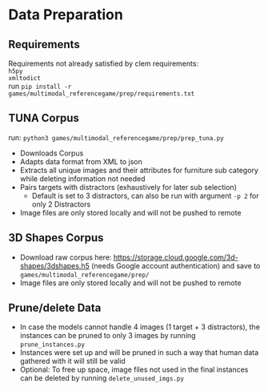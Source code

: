 # Data Preparation
## Requirements
Requirements not already satisfied by clem requirements:\
```h5py```\
```xmltodict```\
run ```pip install -r games/multimodal_referencegame/prep/requirements.txt```
## TUNA Corpus
run: ```python3 games/multimodal_referencegame/prep/prep_tuna.py```
- Downloads Corpus
- Adapts data format from XML to json
- Extracts all unique images and their attributes for furniture sub category while deleting information not needed
- Pairs targets with distractors (exhaustively for later sub selection)
    - Default is set to 3 distractors, can also be run with argument ```-p 2``` for only 2 Distractors
- Image files are only stored locally and will not be pushed to remote



## 3D Shapes Corpus
- Download raw corpus here: https://storage.cloud.google.com/3d-shapes/3dshapes.h5 (needs Google account authentication) and save to ```games/multimodal_referencegame/prep/```
- Image files are only stored locally and will not be pushed to remote


## Prune/delete Data
- In case the models cannot handle 4 images (1 target + 3 distractors), the instances can be pruned to only 3 images by running ```prune_instances.py```
- Instances were set up and will be pruned in such a way that human data gathered with it will still be valid
- Optional: To free up space, image files not used in the final instances can be deleted by running ```delete_unused_imgs.py```